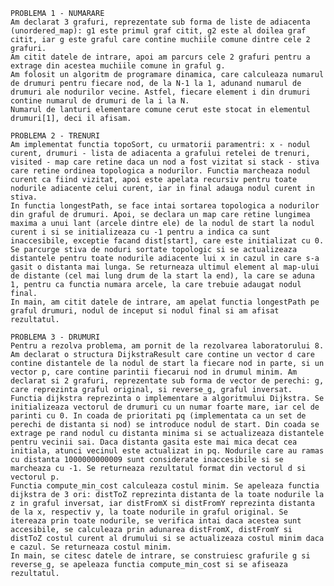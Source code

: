     PROBLEMA 1 - NUMARARE
    Am declarat 3 grafuri, reprezentate sub forma de liste de adiacenta (unordered_map): g1 este primul graf citit, g2 este al doilea graf citit, iar g este graful care contine muchiile comune dintre cele 2 grafuri.
    Am citit datele de intrare, apoi am parcurs cele 2 grafuri pentru a extrage din acestea muchiile comune in graful g.
    Am folosit un algoritm de programare dinamica, care calculeaza numarul de drumuri pentru fiecare nod, de la N-1 la 1, adunand numarul de drumuri ale nodurilor vecine. Astfel, fiecare element i din drumuri contine numarul de drumuri de la i la N.
    Numarul de lanturi elementare comune cerut este stocat in elementul drumuri[1], deci il afisam.

    PROBLEMA 2 - TRENURI
    Am implementat functia topoSort, cu urmatorii paramentri: x - nodul curent, drumuri - lista de adiacenta a grafului retelei de trenuri, visited - map care retine daca un nod a fost vizitat si stack - stiva care retine ordinea topologica a nodurilor. Functia marcheaza nodul curent ca fiind vizitat, apoi este apelata recursiv pentru toate nodurile adiacente celui curent, iar in final adauga nodul curent in stiva.
    In functia longestPath, se face intai sortarea topologica a nodurilor din graful de drumuri. Apoi, se declara un map care retine lungimea maxima a unui lant (arcele dintre ele) de la nodul de start la nodul curent i si se initializeaza cu -1 pentru a indica ca sunt inaccesibile, exceptie facand dist[start], care este initializat cu 0. Se parcurge stiva de noduri sortate topologic si se actualizeaza distantele pentru toate nodurile adiacente lui x in cazul in care s-a gasit o distanta mai lunga. Se returneaza ultimul element al map-ului de distante (cel mai lung drum de la start la end), la care se aduna 1, pentru ca functia numara arcele, la care trebuie adaugat nodul final.
    In main, am citit datele de intrare, am apelat functia longestPath pe graful drumuri, nodul de inceput si nodul final si am afisat rezultatul.

    PROBLEMA 3 - DRUMURI
    Pentru a rezolva problema, am pornit de la rezolvarea laboratorului 8.
    Am declarat o structura DijkstraResult care contine un vector d care contine distantele de la nodul de start la fiecare nod in parte, si un vector p, care contine parintii fiecarui nod in drumul minim. Am declarat si 2 grafuri, reprezentate sub forma de vector de perechi: g, care reprezinta graful original, si reverse_g, graful inversat.
    Functia dijkstra reprezinta o implementare a algoritmului Dijkstra. Se initializeaza vectorul de drumuri cu un numar foarte mare, iar cel de parinti cu 0. In coada de prioritati pq (implementata ca un set de perechi de distanta si nod) se introduce nodul de start. Din coada se extrage pe rand nodul cu distanta minima si se actualizeaza distantele pentru vecinii sai. Daca distanta gasita este mai mica decat cea initiala, atunci vecinul este actualizat in pq. Nodurile care au ramas cu distanta 1000000000009 sunt considerate inaccesibile si se marcheaza cu -1. Se returneaza rezultatul format din vectorul d si vectorul p.
    Functia compute_min_cost calculeaza costul minim. Se apeleaza functia dijkstra de 3 ori: distToZ reprezinta distanta de la toate nodurile la z in graful inversat, iar distFromX si distFromY reprezinta distanta de la x, respectiv y, la toate nodurile in graful original. Se itereaza prin toate nodurile, se verifica intai daca acestea sunt accesibile, se calculeaza prin adunarea distFromX, distFromY si distToZ costul curent al drumului si se actualizeaza costul minim daca e cazul. Se returneaza costul minim.
    In main, se citesc datele de intrare, se construiesc grafurile g si reverse_g, se apeleaza functia compute_min_cost si se afiseaza rezultatul.